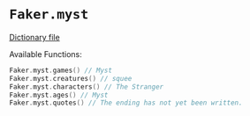 # `Faker.myst`

[Dictionary file](../src/main/resources/locales/en/myst.yml)

Available Functions:  
```kotlin
Faker.myst.games() // Myst
Faker.myst.creatures() // squee
Faker.myst.characters() // The Stranger
Faker.myst.ages() // Myst
Faker.myst.quotes() // The ending has not yet been written.
```
